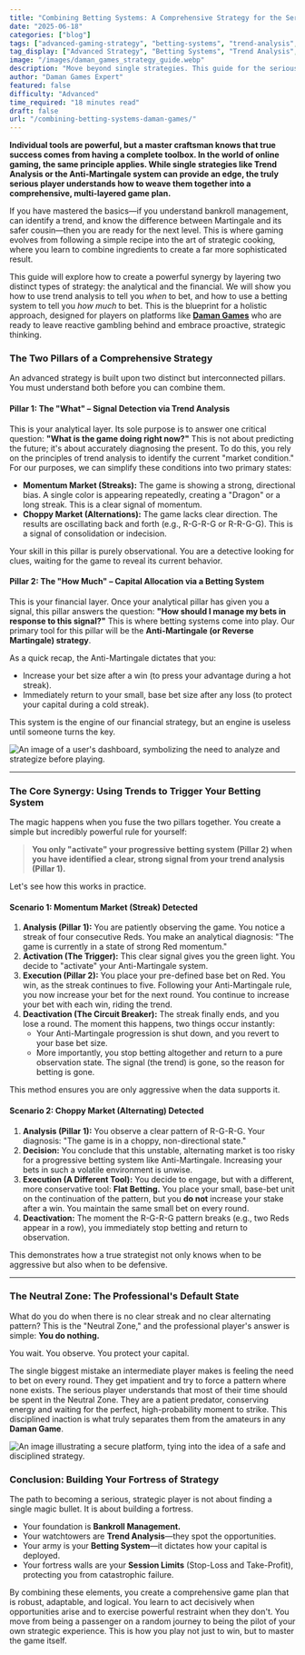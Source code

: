 ```yaml
---
title: "Combining Betting Systems: A Comprehensive Strategy for the Serious Daman Games Player"
date: "2025-06-18"
categories: ["blog"]
tags: ["advanced-gaming-strategy", "betting-systems", "trend-analysis", "daman-games-pro-tips", "strategic-betting"]
tag_display: ["Advanced Strategy", "Betting Systems", "Trend Analysis", "Daman Games Pro Tips", "Strategic Betting"]
image: "/images/daman_games_strategy_guide.webp"
description: "Move beyond single strategies. This guide for the serious player explores how to combine trend analysis with betting systems like Anti-Martingale to create a robust, adaptable, and comprehensive gaming plan."
author: "Daman Games Expert"
featured: false
difficulty: "Advanced"
time_required: "18 minutes read"
draft: false
url: "/combining-betting-systems-daman-games/"
---
```


**Individual tools are powerful, but a master craftsman knows that true success comes from having a complete toolbox. In the world of online gaming, the same principle applies. While single strategies like Trend Analysis or the Anti-Martingale system can provide an edge, the truly serious player understands how to weave them together into a comprehensive, multi-layered game plan.**

If you have mastered the basics—if you understand bankroll management, can identify a trend, and know the difference between Martingale and its safer cousin—then you are ready for the next level. This is where gaming evolves from following a simple recipe into the art of strategic cooking, where you learn to combine ingredients to create a far more sophisticated result.

This guide will explore how to create a powerful synergy by layering two distinct types of strategy: the analytical and the financial. We will show you how to use trend analysis to tell you *when* to bet, and how to use a betting system to tell you *how much* to bet. This is the blueprint for a holistic approach, designed for players on platforms like **[Daman Games](https://daman-game.world "Daman Games")** who are ready to leave reactive gambling behind and embrace proactive, strategic thinking.

### **The Two Pillars of a Comprehensive Strategy**

An advanced strategy is built upon two distinct but interconnected pillars. You must understand both before you can combine them.

#### **Pillar 1: The "What" – Signal Detection via Trend Analysis**

This is your analytical layer. Its sole purpose is to answer one critical question: **"What is the game doing right now?"** This is not about predicting the future; it's about accurately diagnosing the present. To do this, you rely on the principles of trend analysis to identify the current "market condition." For our purposes, we can simplify these conditions into two primary states:

* **Momentum Market (Streaks):** The game is showing a strong, directional bias. A single color is appearing repeatedly, creating a "Dragon" or a long streak. This is a clear signal of momentum.
* **Choppy Market (Alternations):** The game lacks clear direction. The results are oscillating back and forth (e.g., R-G-R-G or R-R-G-G). This is a signal of consolidation or indecision.

Your skill in this pillar is purely observational. You are a detective looking for clues, waiting for the game to reveal its current behavior.

#### **Pillar 2: The "How Much" – Capital Allocation via a Betting System**

This is your financial layer. Once your analytical pillar has given you a signal, this pillar answers the question: **"How should I manage my bets in response to this signal?"** This is where betting systems come into play. Our primary tool for this pillar will be the **Anti-Martingale (or Reverse Martingale) strategy**.

As a quick recap, the Anti-Martingale dictates that you:
* Increase your bet size after a win (to press your advantage during a hot streak).
* Immediately return to your small, base bet size after any loss (to protect your capital during a cold streak).

This system is the engine of our financial strategy, but an engine is useless until someone turns the key.

![An image of a user's dashboard, symbolizing the need to analyze and strategize before playing.](/images/daman_games_user_dashboard.webp)

---

### **The Core Synergy: Using Trends to Trigger Your Betting System**

The magic happens when you fuse the two pillars together. You create a simple but incredibly powerful rule for yourself:

> **You only "activate" your progressive betting system (Pillar 2) when you have identified a clear, strong signal from your trend analysis (Pillar 1).**

Let's see how this works in practice.

#### **Scenario 1: Momentum Market (Streak) Detected**

1.  **Analysis (Pillar 1):** You are patiently observing the game. You notice a streak of four consecutive Reds. You make an analytical diagnosis: "The game is currently in a state of strong Red momentum."
2.  **Activation (The Trigger):** This clear signal gives you the green light. You decide to "activate" your Anti-Martingale system.
3.  **Execution (Pillar 2):** You place your pre-defined base bet on Red. You win, as the streak continues to five. Following your Anti-Martingale rule, you now increase your bet for the next round. You continue to increase your bet with each win, riding the trend.
4.  **Deactivation (The Circuit Breaker):** The streak finally ends, and you lose a round. The moment this happens, two things occur instantly:
    * Your Anti-Martingale progression is shut down, and you revert to your base bet size.
    * More importantly, you stop betting altogether and return to a pure observation state. The signal (the trend) is gone, so the reason for betting is gone.

This method ensures you are only aggressive when the data supports it.

#### **Scenario 2: Choppy Market (Alternating) Detected**

1.  **Analysis (Pillar 1):** You observe a clear pattern of R-G-R-G. Your diagnosis: "The game is in a choppy, non-directional state."
2.  **Decision:** You conclude that this unstable, alternating market is too risky for a progressive betting system like Anti-Martingale. Increasing your bets in such a volatile environment is unwise.
3.  **Execution (A Different Tool):** You decide to engage, but with a different, more conservative tool: **Flat Betting.** You place your small, base-bet unit on the continuation of the pattern, but you **do not** increase your stake after a win. You maintain the same small bet on every round.
4.  **Deactivation:** The moment the R-G-R-G pattern breaks (e.g., two Reds appear in a row), you immediately stop betting and return to observation.

This demonstrates how a true strategist not only knows when to be aggressive but also when to be defensive.

---

### **The Neutral Zone: The Professional's Default State**

What do you do when there is no clear streak and no clear alternating pattern? This is the "Neutral Zone," and the professional player's answer is simple: **You do nothing.**

You wait. You observe. You protect your capital.

The single biggest mistake an intermediate player makes is feeling the need to bet on every round. They get impatient and try to force a pattern where none exists. The serious player understands that most of their time should be spent in the Neutral Zone. They are a patient predator, conserving energy and waiting for the perfect, high-probability moment to strike. This disciplined inaction is what truly separates them from the amateurs in any **Daman Game**.

![An image illustrating a secure platform, tying into the idea of a safe and disciplined strategy.](/images/daman_games_secure_platform.webp)

### **Conclusion: Building Your Fortress of Strategy**

The path to becoming a serious, strategic player is not about finding a single magic bullet. It is about building a fortress.
* Your foundation is **Bankroll Management.**
* Your watchtowers are **Trend Analysis**—they spot the opportunities.
* Your army is your **Betting System**—it dictates how your capital is deployed.
* Your fortress walls are your **Session Limits** (Stop-Loss and Take-Profit), protecting you from catastrophic failure.

By combining these elements, you create a comprehensive game plan that is robust, adaptable, and logical. You learn to act decisively when opportunities arise and to exercise powerful restraint when they don't. You move from being a passenger on a random journey to being the pilot of your own strategic experience. This is how you play not just to win, but to master the game itself.